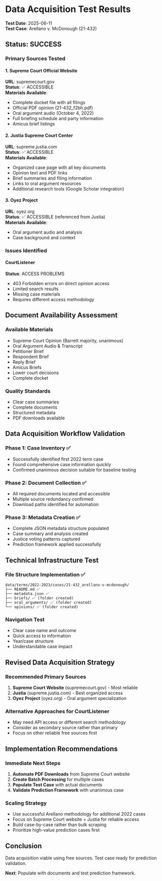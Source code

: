 # Data Acquisition Test Results

**Test Date**: 2025-06-11  
**Test Case**: Arellano v. McDonough (21-432)  

## Status: SUCCESS

### Primary Sources Tested

#### 1. Supreme Court Official Website
**URL**: supremecourt.gov  
**Status**: ✅ ACCESSIBLE  
**Materials Available**:
- Complete docket file with all filings
- Official PDF opinion (21-432_f2bh.pdf)
- Oral argument audio (October 4, 2022)
- Full briefing schedule and party information
- Amicus brief listings

#### 2. Justia Supreme Court Center  
**URL**: supreme.justia.com  
**Status**: ✅ ACCESSIBLE  
**Materials Available**:
- Organized case page with all key documents
- Opinion text and PDF links
- Brief summaries and filing information
- Links to oral argument resources
- Additional research tools (Google Scholar integration)

#### 3. Oyez Project
**URL**: oyez.org  
**Status**: ✅ ACCESSIBLE (referenced from Justia)  
**Materials Available**:
- Oral argument audio and analysis
- Case background and context

### Issues Identified

#### CourtListener
**Status**: ACCESS PROBLEMS  
- 403 Forbidden errors on direct opinion access
- Limited search results
- Missing case materials
- Requires different access methodology

## Document Availability Assessment

### Available Materials
- Supreme Court Opinion (Barrett majority, unanimous)
- Oral Argument Audio & Transcript  
- Petitioner Brief
- Respondent Brief
- Reply Brief
- Amicus Briefs
- Lower court decisions
- Complete docket

### Quality Standards
- Clear case summaries
- Complete documents
- Structured metadata
- PDF downloads available

## Data Acquisition Workflow Validation

### Phase 1: Case Inventory ✅
- Successfully identified first 2022 term case
- Found comprehensive case information quickly
- Confirmed unanimous decision suitable for baseline testing

### Phase 2: Document Collection ✅  
- All required documents located and accessible
- Multiple source redundancy confirmed
- Download paths identified for automation

### Phase 3: Metadata Creation ✅
- Complete JSON metadata structure populated
- Case summary and analysis created
- Justice voting patterns captured
- Prediction framework applied successfully

## Technical Infrastructure Test

### File Structure Implementation ✅
```
data/terms/2022-2023/cases/21-432_arellano-v-mcdonough/
├── README.md ✅
├── metadata.json ✅
├── briefs/ ✅ (folder created)
├── oral_arguments/ ✅ (folder created)
└── opinions/ ✅ (folder created)
```

### Navigation Test
- Clear case name and outcome
- Quick access to information
- Year/case structure
- Understandable case impact

## Revised Data Acquisition Strategy

### Recommended Primary Sources
1. **Supreme Court Website** (supremecourt.gov) - Most reliable
2. **Justia** (supreme.justia.com) - Best organized access
3. **Oyez Project** (oyez.org) - Oral argument specialization

### Alternative Approaches for CourtListener
- May need API access or different search methodology
- Consider as secondary source rather than primary
- Focus on other reliable free sources first

## Implementation Recommendations

### Immediate Next Steps
1. **Automate PDF Downloads** from Supreme Court website
2. **Create Batch Processing** for multiple cases
3. **Populate Test Case** with actual documents
4. **Validate Prediction Framework** with unanimous case

### Scaling Strategy
- Use successful Arellano methodology for additional 2022 cases
- Focus on Supreme Court website + Justia for reliable access
- Build case-by-case rather than bulk scraping
- Prioritize high-value prediction cases first

## Conclusion
Data acquisition viable using free sources. Test case ready for prediction validation.

**Next**: Populate with documents and test prediction framework.